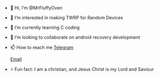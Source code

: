 - 👋 Hi, I’m @MrFluffyOven
- 👀 I’m interested in making TWRP for Random Devices
- 🌱 I’m currently learning C coding
- 💞️ I’m looking to collaborate on android recovery development
- 📫 How to reach me
  [Telegram](t.me/MrFluffyOven)

  [Email](mrfluffyoven@gmail.com)
- ⚡ Fun fact: I am a christian, and Jesus Christ is my Lord and Saviour
